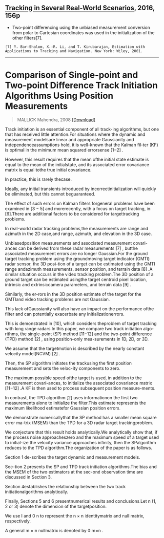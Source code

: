 
## [Tracking in Several Real-World Scenarios](https://opencommons.uconn.edu/cgi/viewcontent.cgi?referer=https://www.google.co.kr/&httpsredir=1&article=7382&context=dissertations), 2016, 156p

- Two-point differencing using the unbiased measurement conversion from polar to Cartesian coordinates was used in the initialization of the other filters[7].

```
[7] Y. Bar-Shalom, X.-R. Li, and T. Kirubarajan, Estimation with Applications to Tracking and Navigation. New York: Wiley, 2001.
```

---

# Comparison of Single-point and Two-point Difference Track Initiation Algorithms Using Position Measurements

> MALLICK Mahendra, 2008 [[Download]](https://www.researchgate.net/publication/245568628_Comparison_of_Single-point_and_Two-point_Difference_Track_Initiation_Algorithms_Using_Position_Measurements)

Track initiation is an essential component of all track-ing algorithms, but one that has received little attention.For situations where the dynamic and measurement modelsare linear and appropriate Gaussianity and independenceassumptions hold, it is well-known that the Kalman fil-ter (KF) is optimal in the minimum mean squared errorsense [1−2] . 

However, this result requires that the mean ofthe initial state estimate is equal to the mean of the initialstate, and its associated error covariance matrix is equal tothe true initial covariance. 

In practice, this is rarely thecase. 

Ideally, any initial transients introduced by incorrectinitialization will quickly be eliminated, but this cannot beguaranteed. 

The effect of such errors on Kalman filters forgeneral problems have been examined in [3 − 5] and morerecently, with a focus on target tracking, in [6].There are additional factors to be considered for targettracking problems. 

In real-world radar tracking problems,the measurements are range and azimuth in the 2D case,and range, azimuth, and elevation in the 3D case. 

Unbiasedposition measurements and associated measurement covari-ances can be derived from these radar measurements [7] , butthe associated measurement errors are no longer Gaussian.For the ground target tracking problem using the groundmoving target indicator (GMTI) radar sensor, the 3D posi-tion of a target can be estimated using the GMTI range andazimuth measurements, sensor position, and terrain data [8] .A similar situation occurs in the video tracking problem.The 3D position of a ground target can be estimated usingthe target centroid pixel location, intrinsic and extrinsiccamera parameters, and terrain data [9] . 

Similarly, the er-rors in the 3D position estimate of the target for the GMTIand video tracking problems are not Gaussian. 

This lack ofGaussianity will also have an impact on the performance ofthe filter and can potentially exacerbate any initializationerrors. 

This is demonstrated in [10], which considers theproblem of target tracking with long range radars.In this paper, we compare two track initiation algo-rithms, the single-point (SP) method [11−12] and the two-point difference (TPD) method [2] , using position-only mea-surements in 1D, 2D, or 3D. 

We assume that the targetmotion is described by the nearly constant velocity model(NCVM) [2] . 

Then, the SP algorithm initiates the trackusing the first position measurement and sets the veloc-ity components to zero. 

The maximum possible speed ofthe target is used, in addition to the measurement covari-ances, to initialize the associated covariance matrix [11−12] .A KF is then used to process subsequent position measure-ments. 

In contrast, the TPD algorithm [2] uses informationon the first two measurements alone to initialize the filter.This estimate represents the maximum likelihood estimatefor Gaussian position errors. 

We demonstrate numericallythat the SP method has a smaller mean square error ma-trix (MSEM) than the TPD for a 3D radar target trackingproblem. 

We conjecture that this result holds analytically.We analytically show that, if the process noise approacheszero and the maximum speed of a target used to initial-ize the velocity variance approaches infinity, then the SPalgorithm reduces to the TPD algorithm.The organization of the paper is as follows. 

Section 1 de-scribes the target dynamic and measurement models. 

Sec-tion 2 presents the SP and TPD track initiation algorithms.The bias and the MSEM of the two estimators at the sec-ond observation time are discussed in Section 3. 

Section 4establishes the relationship between the two track initiationalgorithms analytically. 

Finally, Sections 5 and 6 presentnumerical results and conclusions.Let n (1, 2 or 3) denote the dimension of the targetposition. 

We use I and 0 n to represent the n × n identitymatrix and null matrix, respectively. 

A general m × n nullmatrix is denoted by 0 m×n .